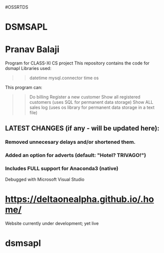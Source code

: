 #OSSRTDS
# DSMSAPL
# Pranav Balaji
Program for CLASS-XI CS project
This repository contains the code for dsmapl Libraries used:
>>  datetime
>>  mysql.connector 
>>  time 
>>  os

This program can:
>>  Do billing
>>  Register a new customer
>>  Show all registered customers (uses SQL for permanent data storage)
>>  Show ALL sales log (uses os library for permanent data storage in a text file)

## LATEST CHANGES (if any - will be updated here):
### Removed unnecesary delays and/or shortened them.
### Added an option for adverts (default: "Hotel? TRIVAGO!")
### Includes FULL support for Anaconda3 (native)
Debugged with Microsoft Visual Studio

# https://deltaonealpha.github.io/.home/
Website currently under development; yet live

# dsmsapl

